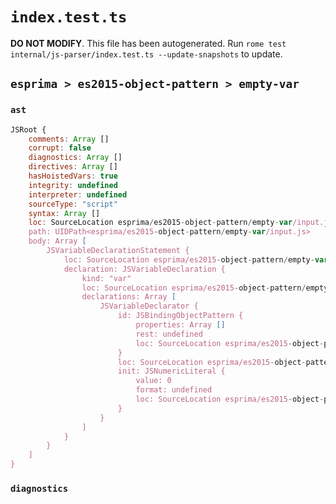 # `index.test.ts`

**DO NOT MODIFY**. This file has been autogenerated. Run `rome test internal/js-parser/index.test.ts --update-snapshots` to update.

## `esprima > es2015-object-pattern > empty-var`

### `ast`

```javascript
JSRoot {
	comments: Array []
	corrupt: false
	diagnostics: Array []
	directives: Array []
	hasHoistedVars: true
	integrity: undefined
	interpreter: undefined
	sourceType: "script"
	syntax: Array []
	loc: SourceLocation esprima/es2015-object-pattern/empty-var/input.js 1:0-2:0
	path: UIDPath<esprima/es2015-object-pattern/empty-var/input.js>
	body: Array [
		JSVariableDeclarationStatement {
			loc: SourceLocation esprima/es2015-object-pattern/empty-var/input.js 1:0-1:10
			declaration: JSVariableDeclaration {
				kind: "var"
				loc: SourceLocation esprima/es2015-object-pattern/empty-var/input.js 1:0-1:10
				declarations: Array [
					JSVariableDeclarator {
						id: JSBindingObjectPattern {
							properties: Array []
							rest: undefined
							loc: SourceLocation esprima/es2015-object-pattern/empty-var/input.js 1:4-1:6
						}
						loc: SourceLocation esprima/es2015-object-pattern/empty-var/input.js 1:4-1:10
						init: JSNumericLiteral {
							value: 0
							format: undefined
							loc: SourceLocation esprima/es2015-object-pattern/empty-var/input.js 1:9-1:10
						}
					}
				]
			}
		}
	]
}
```

### `diagnostics`

```

```

